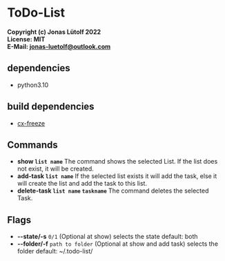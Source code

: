 # ToDo-List
**Copyright (c) Jonas Lütolf 2022** <br>
**License: MIT**<br>
**E-Mail: jonas-luetolf@outlook.com**

## dependencies
- python3.10

## build dependencies
- [cx-freeze](https://github.com/marcelotduarte/cx_Freeze)

## Commands
- **show ```list name```** The command shows the selected List. If the list does not exist, it will be created.
- **add-task ```list name```** If the selected list exists it will add the task, else it will create the list and add the task to this list.
- **delete-task ```list name``` ```taskname```** The command deletes the selected Task.

## Flags
- **--state/-s** ```0/1``` (Optional at show) selects the state default: both
- **--folder/-f** ```path to folder``` (Optional at show and add task) selects the folder default: ~/.todo-list/

